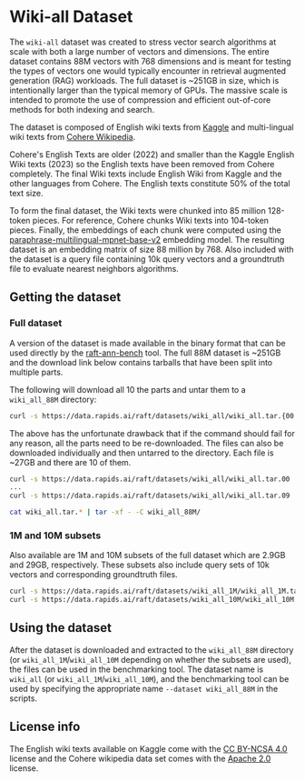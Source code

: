 # Wiki-all Dataset

The `wiki-all` dataset was created to stress vector search algorithms at scale with both a large number of vectors and dimensions. The entire dataset contains 88M vectors with 768 dimensions and is meant for testing the types of vectors one would typically encounter in retrieval augmented generation (RAG) workloads. The full dataset is ~251GB in size, which is intentionally larger than the typical memory of GPUs. The massive scale is intended to promote the use of compression and efficient out-of-core methods for both indexing and search.

The dataset is composed of English wiki texts from [Kaggle](https://www.kaggle.com/datasets/jjinho/wikipedia-20230701) and multi-lingual wiki texts from [Cohere Wikipedia](https://huggingface.co/datasets/Cohere/wikipedia-22-12). 

Cohere's English Texts are older (2022) and smaller than the Kaggle English Wiki texts (2023) so the English texts have been removed from Cohere completely. The final Wiki texts include English Wiki from Kaggle and the other languages from Cohere. The English texts constitute 50% of the total text size. 

To form the final dataset, the Wiki texts were chunked into 85 million 128-token pieces. For reference, Cohere chunks Wiki texts into 104-token pieces. Finally, the embeddings of each chunk were computed using the [paraphrase-multilingual-mpnet-base-v2](https://huggingface.co/sentence-transformers/paraphrase-multilingual-mpnet-base-v2) embedding model. The resulting dataset is an embedding matrix of size 88 million by 768. Also included with the dataset is a query file containing 10k query vectors and a groundtruth file to evaluate nearest neighbors algorithms.

## Getting the dataset

### Full dataset

A version of the dataset is made available in the binary format that can be used directly by the [raft-ann-bench](https://docs.rapids.ai/api/raft/nightly/raft_ann_benchmarks/) tool. The full 88M dataset is ~251GB and the download link below contains tarballs that have been split into multiple parts.

The following will download all 10 the parts and untar them to a `wiki_all_88M` directory:
```bash
curl -s https://data.rapids.ai/raft/datasets/wiki_all/wiki_all.tar.{00..9} | tar -xf - -C wiki_all_88M/
```

The above has the unfortunate drawback that if the command should fail for any reason, all the parts need to be re-downloaded. The files can also be downloaded individually and then untarred to the directory. Each file is ~27GB and there are 10 of them.

```bash
curl -s https://data.rapids.ai/raft/datasets/wiki_all/wiki_all.tar.00
...
curl -s https://data.rapids.ai/raft/datasets/wiki_all/wiki_all.tar.09

cat wiki_all.tar.* | tar -xf - -C wiki_all_88M/
```

### 1M and 10M subsets

Also available are 1M and 10M subsets of the full dataset which are 2.9GB and 29GB, respectively. These subsets also include query sets of 10k vectors and corresponding groundtruth files. 

```bash
curl -s https://data.rapids.ai/raft/datasets/wiki_all_1M/wiki_all_1M.tar
curl -s https://data.rapids.ai/raft/datasets/wiki_all_10M/wiki_all_10M.tar
```

## Using the dataset

After the dataset is downloaded and extracted to the `wiki_all_88M` directory (or `wiki_all_1M`/`wiki_all_10M` depending on whether the subsets are used), the files can be used in the benchmarking tool. The dataset name is `wiki_all` (or `wiki_all_1M`/`wiki_all_10M`), and the benchmarking tool can be used by specifying the appropriate name `--dataset wiki_all_88M` in the scripts. 

## License info

The English wiki texts available on Kaggle come with the [CC BY-NCSA 4.0](https://creativecommons.org/licenses/by-nc-sa/4.0/) license and the Cohere wikipedia data set comes with the [Apache 2.0](https://choosealicense.com/licenses/apache-2.0/) license.